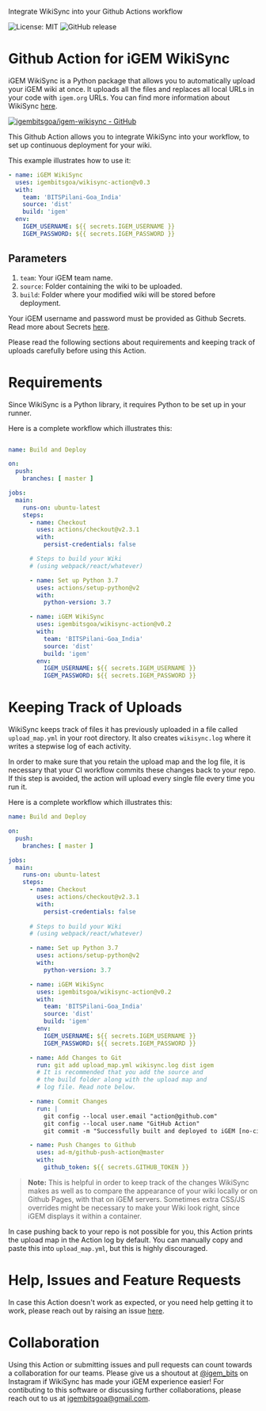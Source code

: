 Integrate WikiSync into your Github Actions workflow

![License: MIT](https://img.shields.io/github/license/igembitsgoa/wikisync-action?style=for-the-badge)
![GitHub release](https://img.shields.io/github/v/release/igembitsgoa/wikisync-action&style=for-the-badge)

# Github Action for iGEM WikiSync

iGEM WikiSync is a Python package that allows you to automatically upload your iGEM wiki at once. It uploads all the files and replaces all local URLs in your code with `igem.org` URLs. You can find more information about WikiSync [here](https://igem-wikisync.readthedocs.io).

[![igembitsgoa/igem-wikisync - GitHub](https://gh-card.dev/repos/igembitsgoa/igem-wikisync.svg)](https://github.com/igembitsgoa/igem-wikisync)

This Github Action allows you to integrate WikiSync into your workflow, to set up continuous deployment for your wiki.

This example illustrates how to use it:

```yaml
- name: iGEM WikiSync
  uses: igembitsgoa/wikisync-action@v0.3
  with:
    team: 'BITSPilani-Goa_India'
    source: 'dist'
    build: 'igem'
  env:
    IGEM_USERNAME: ${{ secrets.IGEM_USERNAME }}
    IGEM_PASSWORD: ${{ secrets.IGEM_PASSWORD }}
```

## Parameters
1. `team`: Your iGEM team name.
1. `source`: Folder containing the wiki to be uploaded.
1. `build`: Folder where your modified wiki will be stored before deployment. 

Your iGEM username and password must be provided as Github Secrets. Read more about Secrets [here](https://docs.github.com/en/actions/configuring-and-managing-workflows/creating-and-storing-encrypted-secrets).

Please read the following sections about requirements and keeping track of uploads carefully before using this Action.


# Requirements

Since WikiSync is a Python library, it requires Python to be set up in your runner.

Here is a complete workflow which illustrates this:

```yaml

name: Build and Deploy

on:
  push:
    branches: [ master ]

jobs:
  main:
    runs-on: ubuntu-latest
    steps:
      - name: Checkout
        uses: actions/checkout@v2.3.1
        with:
          persist-credentials: false

      # Steps to build your Wiki 
      # (using webpack/react/whatever)

      - name: Set up Python 3.7
        uses: actions/setup-python@v2
        with:
          python-version: 3.7

      - name: iGEM WikiSync
        uses: igembitsgoa/wikisync-action@v0.2
        with:
          team: 'BITSPilani-Goa_India'
          source: 'dist'
          build: 'igem'
        env:
          IGEM_USERNAME: ${{ secrets.IGEM_USERNAME }}
          IGEM_PASSWORD: ${{ secrets.IGEM_PASSWORD }}

```

# Keeping Track of Uploads

WikiSync keeps track of files it has previously uploaded in a file called `upload_map.yml` in your root directory. It also creates `wikisync.log` where it writes a stepwise log of each activity.

In order to make sure that you retain the upload map and the log file, it is necessary that your CI workflow commits these changes back to your repo. If this step is avoided, the action will upload every single file every time you run it.

Here is a complete workflow which illustrates this: 

```yaml
name: Build and Deploy

on:
  push:
    branches: [ master ]

jobs:  
  main:
    runs-on: ubuntu-latest
    steps:
      - name: Checkout
        uses: actions/checkout@v2.3.1
        with:
          persist-credentials: false
      
      # Steps to build your Wiki
      # (using webpack/react/whatever)

      - name: Set up Python 3.7
        uses: actions/setup-python@v2
        with:
          python-version: 3.7

      - name: iGEM WikiSync
        uses: igembitsgoa/wikisync-action@v0.2
        with:
          team: 'BITSPilani-Goa_India'
          source: 'dist'
          build: 'igem'
        env:
          IGEM_USERNAME: ${{ secrets.IGEM_USERNAME }}
          IGEM_PASSWORD: ${{ secrets.IGEM_PASSWORD }}

      - name: Add Changes to Git
        run: git add upload_map.yml wikisync.log dist igem
        # It is recommended that you add the source and 
        # the build folder along with the upload map and
        # log file. Read note below.

      - name: Commit Changes
        run: |
          git config --local user.email "action@github.com"
          git config --local user.name "GitHub Action"
          git commit -m "Successfully built and deployed to iGEM [no-ci]" || echo "No changes to commit"

      - name: Push Changes to Github
        uses: ad-m/github-push-action@master
        with:
          github_token: ${{ secrets.GITHUB_TOKEN }}

```

> **Note:**  This is helpful in order to keep track of the changes WikiSync makes as well as to compare the appearance of your wiki locally or on Github Pages, with that on iGEM servers. Sometimes extra CSS/JS overrides might be necessary to make your Wiki look right, since iGEM displays it within a container.

In case pushing back to your repo is not possible for you, this Action prints the upload map in the Action log by default. You can manually copy and paste this into `upload_map.yml`, but this is highly discouraged. 

# Help, Issues and Feature Requests

In case this Action doesn't work as expected, or you need help getting it to work, please reach out by raising an issue [here](https://github.com/igembitsgoa/wikisync-action/issues).

# Collaboration

Using this Action or submitting issues and pull requests can count towards a collaboration for our teams. Please give us a shoutout at [@igem_bits](https://instagram.com/igem_bits) on Instagram if WikiSync has made your iGEM experience easier! For contibuting to this software or discussing further collaborations, please reach out to us at igembitsgoa@gmail.com.
